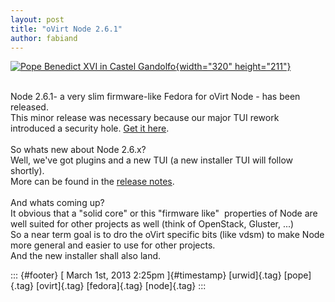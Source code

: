 ```yaml
---
layout: post
title: "oVirt Node 2.6.1"
author: fabiand
---
```




[![Pope Benedict XVI in Castel
Gandolfo](http://farm9.staticflickr.com/8242/8517171998_dd0614e34f_n.jpg){width="320"
height="211"}](http://www.flickr.com/photos/catholicism/8517171998/ "Pope Benedict XVI  in Castel Gandolfo von Catholic Church (England and Wales) bei Flickr")

\
Node 2.6.1- a very slim firmware-like Fedora for oVirt Node - has been
released.\
This minor release was necessary because our major TUI rework introduced
a security hole. [Get it
here](http://www.ovirt.org/Node#Current_Release).\
\
So whats new about Node 2.6.x?\
Well, we've got plugins and a new TUI (a new installer TUI will follow
shortly).\
More can be found in the [release
notes](http://www.ovirt.org/Node_Release_Notes).\
\
And whats coming up?\
It obvious that a "solid core" or this "firmware like\"  properties of
Node are well suited for other projects as well (think of OpenStack,
Gluster, ...)\
So a near term goal is to dro the oVirt specific bits (like vdsm) to
make Node more general and easier to use for other projects.\
And the new installer shall also land.

::: {#footer}
[ March 1st, 2013 2:25pm ]{#timestamp} [urwid]{.tag} [pope]{.tag}
[ovirt]{.tag} [fedora]{.tag} [node]{.tag}
:::

